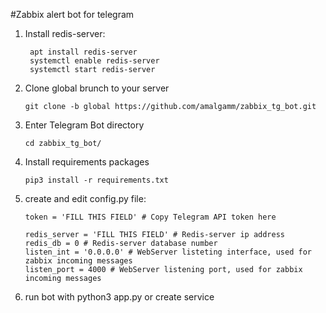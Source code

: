 #Zabbix alert bot for telegram

1. Install redis-server:
   ```
    apt install redis-server
    systemctl enable redis-server
    systemctl start redis-server
    ```
2. Clone global brunch to your server
    ```
    git clone -b global https://github.com/amalgamm/zabbix_tg_bot.git
    ```
3. Enter Telegram Bot directory
    ```
    cd zabbix_tg_bot/
    ```
4. Install requirements packages
    ```
    pip3 install -r requirements.txt
    ```
5. create and edit config.py file:
    ```
    token = 'FILL THIS FIELD' # Copy Telegram API token here
    
    redis_server = 'FILL THIS FIELD' # Redis-server ip address
    redis_db = 0 # Redis-server database number
    listen_int = '0.0.0.0' # WebServer listeting interface, used for zabbix incoming messages
    listen_port = 4000 # WebServer listening port, used for zabbix incoming messages
    ```
6. run bot with python3 app.py or create service